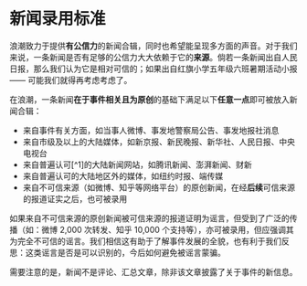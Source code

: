 # 新闻录用标准

浪潮致力于提供**有公信力**的新闻合辑，同时也希望能呈现多方面的声音。对于我们来说，一条新闻是否有足够的公信力大大依赖于它的**来源**。倘若一条新闻出自人民日报，那么我们认为它是相对可信的；如果出自红旗小学五年级六班暑期活动小报 —— 可能我们就得再考虑考虑了。

在浪潮，一条新闻**在于事件相关且为原创**的基础下满足以下**任意一点**即可被放入新闻合辑：

* 来自事件有关方面，如当事人微博、事发地警察局公告、事发地报社消息
* 来自市级及以上的大陆媒体，如新京报、新民晚报、新华社、人民日报、中央电视台
* 来自普遍认可[^1]的大陆新闻网站，如腾讯新闻、澎湃新闻、财新
* 来自普遍认可的大陆地区外的媒体，如纽约时报、端传媒
* 来自不可信来源（如微博、知乎等网络平台）的原创新闻，在经**后续**可信来源的报道证实之后，也可被录用

如果来自不可信来源的原创新闻被可信来源的报道证明为谣言，但受到了广泛的传播（如：微博 2,000 次转发、知乎 10,000 个支持等），亦可被录用，但应强调其为完全不可信的谣言。我们相信这有助于了解事件发展的全貌，也有利于我们反思：这类谣言是否是可以识别的，今后如何避免被谣言蒙骗。

需要注意的是，新闻不是评论、汇总文章，除非该文章披露了关于事件的新信息。


